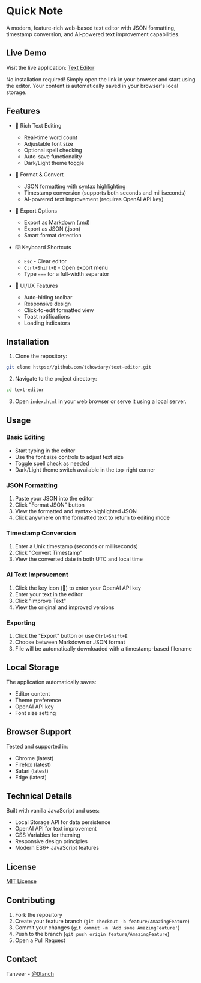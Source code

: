 # Quick Note

A modern, feature-rich web-based text editor with JSON formatting, timestamp conversion, and AI-powered text improvement capabilities.

## Live Demo

Visit the live application: [Text Editor](https://tchowdary.github.io/text-editor)

No installation required! Simply open the link in your browser and start using the editor. Your content is automatically saved in your browser's local storage.

## Features

- 📝 Rich Text Editing
  - Real-time word count
  - Adjustable font size
  - Optional spell checking
  - Auto-save functionality
  - Dark/Light theme toggle

- 🔄 Format & Convert
  - JSON formatting with syntax highlighting
  - Timestamp conversion (supports both seconds and milliseconds)
  - AI-powered text improvement (requires OpenAI API key)

- 💾 Export Options
  - Export as Markdown (.md)
  - Export as JSON (.json)
  - Smart format detection

- ⌨️ Keyboard Shortcuts
  - `Esc` - Clear editor
  - `Ctrl+Shift+E` - Open export menu
  - Type `===` for a full-width separator

- 🎨 UI/UX Features
  - Auto-hiding toolbar
  - Responsive design
  - Click-to-edit formatted view
  - Toast notifications
  - Loading indicators

## Installation

1. Clone the repository:
```bash
git clone https://github.com/tchowdary/text-editor.git
```

2. Navigate to the project directory:
```bash
cd text-editor
```

3. Open `index.html` in your web browser or serve it using a local server.

## Usage

### Basic Editing
- Start typing in the editor
- Use the font size controls to adjust text size
- Toggle spell check as needed
- Dark/Light theme switch available in the top-right corner

### JSON Formatting
1. Paste your JSON into the editor
2. Click "Format JSON" button
3. View the formatted and syntax-highlighted JSON
4. Click anywhere on the formatted text to return to editing mode

### Timestamp Conversion
1. Enter a Unix timestamp (seconds or milliseconds)
2. Click "Convert Timestamp"
3. View the converted date in both UTC and local time

### AI Text Improvement
1. Click the key icon (🔑) to enter your OpenAI API key
2. Enter your text in the editor
3. Click "Improve Text"
4. View the original and improved versions

### Exporting
1. Click the "Export" button or use `Ctrl+Shift+E`
2. Choose between Markdown or JSON format
3. File will be automatically downloaded with a timestamp-based filename

## Local Storage

The application automatically saves:
- Editor content
- Theme preference
- OpenAI API key
- Font size setting

## Browser Support

Tested and supported in:
- Chrome (latest)
- Firefox (latest)
- Safari (latest)
- Edge (latest)

## Technical Details

Built with vanilla JavaScript and uses:
- Local Storage API for data persistence
- OpenAI API for text improvement
- CSS Variables for theming
- Responsive design principles
- Modern ES6+ JavaScript features

## License

[MIT License](LICENSE)

## Contributing

1. Fork the repository
2. Create your feature branch (`git checkout -b feature/AmazingFeature`)
3. Commit your changes (`git commit -m 'Add some AmazingFeature'`)
4. Push to the branch (`git push origin feature/AmazingFeature`)
5. Open a Pull Request

## Contact

Tanveer - [@0tanch](https://twitter.com/0tanch)
